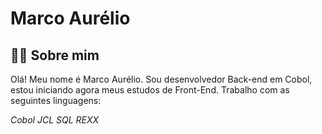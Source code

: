 # **Marco Aurélio**
## 🙋‍♂️ Sobre mim
Olá! Meu nome é Marco Aurélio. Sou desenvolvedor Back-end em Cobol, estou iniciando agora meus estudos de Front-End. Trabalho com as seguintes linguagens:

*Cobol*
*JCL*
*SQL*
*REXX*